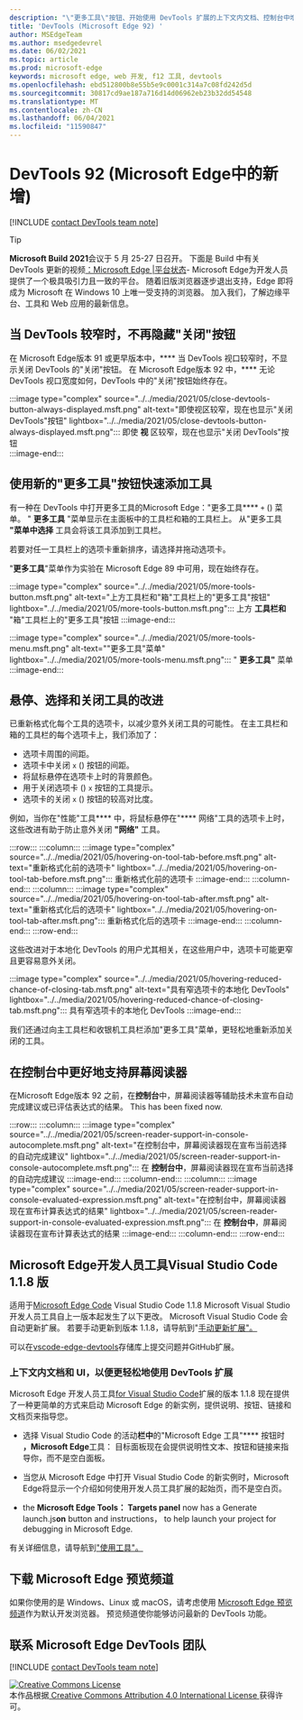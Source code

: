 ```yaml
---
description: "\"更多工具\"按钮、开始使用 DevTools 扩展的上下文内文档、控制台中增加了对屏幕阅读器的支持等。"
title: 'DevTools (Microsoft Edge 92) '
author: MSEdgeTeam
ms.author: msedgedevrel
ms.date: 06/02/2021
ms.topic: article
ms.prod: microsoft-edge
keywords: microsoft edge, web 开发, f12 工具, devtools
ms.openlocfilehash: ebd512800b8e55b5e9c0001c314a7c08fd242d5d
ms.sourcegitcommit: 30817cd9ae187a716d14d06962eb23b32dd54548
ms.translationtype: MT
ms.contentlocale: zh-CN
ms.lasthandoff: 06/04/2021
ms.locfileid: "11590847"
---
```

# <a name="whats-new-in-devtools-microsoft-edge-92"></a>DevTools 92 (Microsoft Edge中的新增)   

[!INCLUDE [contact DevTools team note](../../includes/edge-whats-new-note.md)]  

> [!TIP]
> **Microsoft Build 2021**会议于 5 月 25-27 日召开。  下面是 Build 中有关 DevTools 更新的视频[：Microsoft Edge |平台状态][YoutubeEdgeStateOfThePlatform]- Microsoft Edge为开发人员提供了一个极具吸引力且一致的平台。  随着旧版浏览器逐步退出支持，Edge 即将成为 Microsoft 在 Windows 10 上唯一受支持的浏览器。  加入我们，了解边缘平台、工具和 Web 应用的最新信息。


## <a name="the-close-button-is-no-longer-hidden-when-devtools-is-narrow"></a>当 DevTools 较窄时，不再隐藏"关闭"按钮

<!-- Title: DevTools is now easier to close -->  
<!-- Subtitle: The Close button in DevTools is always displayed, even when DevTools is docked to the right and the DevTools viewport is narrow. -->  

在 Microsoft Edge版本 91 或更早版本中，**** 当 DevTools 视口较窄时，不显示关闭 DevTools 的"关闭"按钮。  在 Microsoft Edge版本 92 中，**** 无论 DevTools 视口宽度如何，DevTools 中的"关闭"按钮始终存在。

:::image type="complex" source="../../media/2021/05/close-devtools-button-always-displayed.msft.png" alt-text="即使视区较窄，现在也显示"关闭 DevTools"按钮" lightbox="../../media/2021/05/close-devtools-button-always-displayed.msft.png":::
   即使 **视** 区较窄，现在也显示"关闭 DevTools"按钮  
:::image-end:::  


## <a name="add-tools-quickly-with-the-new-more-tools-button"></a>使用新的"更多工具"按钮快速添加工具

<!-- Title: Add tools quickly with the new More Tools button -->  
<!-- Subtitle: Learn about a new convenient way to open tools in Microsoft Edge DevTools. -->  

有一种在 DevTools 中打开更多工具的Microsoft Edge："更多工具**** `+` () 菜单。 " **更多工具** "菜单显示在主面板中的工具栏和箱的工具栏上。 从"更多工具 **"菜单中选择** 工具会将该工具添加到工具栏。

若要对任一工具栏上的选项卡重新排序，请选择并拖动选项卡。  

"**更多工具**"菜单作为实验在 Microsoft Edge 89 中可用，现在始终存在。

:::image type="complex" source="../../media/2021/05/more-tools-button.msft.png" alt-text="上方工具栏和"箱"工具栏上的"更多工具"按钮" lightbox="../../media/2021/05/more-tools-button.msft.png":::
   上方 **工具栏和** "箱"工具栏上的"更多工具"按钮
:::image-end:::  

:::image type="complex" source="../../media/2021/05/more-tools-menu.msft.png" alt-text=""更多工具"菜单" lightbox="../../media/2021/05/more-tools-menu.msft.png":::
   " **更多工具"** 菜单
:::image-end:::  


## <a name="improvements-for-hovering-selecting-and-closing-tools"></a>悬停、选择和关闭工具的改进

<!-- Title: Improvements to tab interactions -->
<!-- Subtitle: Interactions related to hovering, selecting, and closing tools are more predictable. -->

已重新格式化每个工具的选项卡，以减少意外关闭工具的可能性。  在主工具栏和箱的工具栏的每个选项卡上，我们添加了：
*  选项卡周围的间距。
*  选项卡中关闭 `x` () 按钮的间距。
*  将鼠标悬停在选项卡上时的背景颜色。
*  用于关闭选项卡 () `x` 按钮的工具提示。
*  选项卡的关闭 `x` () 按钮的较高对比度。

例如，当你在"性能"工具**** 中，将鼠标悬停在"**** 网络"工具的选项卡上时，这些改进有助于防止意外关闭 **"网络"** 工具。

:::row:::
    :::column:::
        :::image type="complex" source="../../media/2021/05/hovering-on-tool-tab-before.msft.png" alt-text="重新格式化前的选项卡" lightbox="../../media/2021/05/hovering-on-tool-tab-before.msft.png":::
           重新格式化前的选项卡 :::image-end:::
    :::column-end:::
    :::column:::
        :::image type="complex" source="../../media/2021/05/hovering-on-tool-tab-after.msft.png" alt-text="重新格式化后的选项卡" lightbox="../../media/2021/05/hovering-on-tool-tab-after.msft.png":::
           重新格式化后的选项卡 :::image-end:::
    :::column-end:::
:::row-end:::

这些改进对于本地化 DevTools 的用户尤其相关，在这些用户中，选项卡可能更窄且更容易意外关闭。

:::image type="complex" source="../../media/2021/05/hovering-reduced-chance-of-closing-tab.msft.png" alt-text="具有窄选项卡的本地化 DevTools" lightbox="../../media/2021/05/hovering-reduced-chance-of-closing-tab.msft.png":::
   具有窄选项卡的本地化 DevTools
:::image-end:::

我们还通过向主工具栏和收银机工具栏添加"更多工具"菜单，[](#add-tools-quickly-with-the-new-more-tools-button)更轻松地重新添加关闭的工具。


## <a name="better-support-for-screen-readers-in-the-console"></a>在控制台中更好地支持屏幕阅读器

<!-- Title: Better screen reader support in the Console -->
<!-- Subtitle: Assistive technologies can now announce autocomplete suggestions and evaluated expressions in the Console. -->

在Microsoft Edge版本 92 之前，在**控制台**中，屏幕阅读器等辅助技术未宣布自动完成建议或已评估表达式的结果。 This has been fixed now.

:::row:::
    :::column:::
        :::image type="complex" source="../../media/2021/05/screen-reader-support-in-console-autocomplete.msft.png" alt-text="在控制台中，屏幕阅读器现在宣布当前选择的自动完成建议" lightbox="../../media/2021/05/screen-reader-support-in-console-autocomplete.msft.png":::
           在 **控制台中**，屏幕阅读器现在宣布当前选择的自动完成建议 :::image-end:::
    :::column-end:::
    :::column:::
        :::image type="complex" source="../../media/2021/05/screen-reader-support-in-console-evaluated-expression.msft.png" alt-text="在控制台中，屏幕阅读器现在宣布计算表达式的结果" lightbox="../../media/2021/05/screen-reader-support-in-console-evaluated-expression.msft.png":::
           在 **控制台中**，屏幕阅读器现在宣布计算表达式的结果 :::image-end:::
    :::column-end:::
:::row-end:::


## <a name="microsoft-edge-developer-tools-for-visual-studio-code-version-118"></a>Microsoft Edge开发人员工具Visual Studio Code 1.1.8 版

适用于[Microsoft Edge Code][VisualstudioMarketplaceMsEdgedevtoolsVscodeEdgeDevtools] Visual Studio Code 1.1.8 Microsoft Visual Studio开发人员工具自上一版本起发生了以下更改。  Microsoft Visual Studio Code 会自动更新扩展。  若要手动更新到版本 1.1.8，请导航到"[手动更新扩展"。][VisualstudioCodeDocsEditorExtensionGalleryUpdateExtensionManually]  

可以在[vscode-edge-devtools][GithubMicrosoftVscodeEdgeDevtools]存储库上提交问题并GitHub扩展。  

### <a name="in-context-documentation-and-ui-to-make-it-easier-to-use-the-devtools-extension"></a>上下文内文档和 UI，以便更轻松地使用 DevTools 扩展

<!-- Title: In-context documentation and UI make it easier to get started using the Developer Tools extension -->  
<!-- Subtitle: The Microsoft Edge Developer Tools for Visual Studio Code extension now presents helpful text, buttons, and links, and opens a documentation page with guidance on how to get started. -->  

Microsoft Edge 开发人员工具[for Visual Studio Code][VisualstudioMarketplaceMsEdgedevtoolsVscodeEdgeDevtools]扩展的版本 1.1.8 现在提供了一种更简单的方式来启动 Microsoft Edge 的新实例，提供说明、按钮、链接和文档页来指导您。

*  选择 Visual Studio Code 的活动**栏中**的"Microsoft Edge 工具"**** 按钮时 **，Microsoft Edge**工具： 目标面板现在会提供说明性文本、按钮和链接来指导你，而不是空白面板。

*  当您从 Microsoft Edge 中打开 Visual Studio Code 的新实例时，Microsoft Edge将显示一个介绍如何使用开发人员工具扩展的起始页，而不是空白页。

*  the **Microsoft Edge Tools： Targets panel** now has a Generate launch.js**on** button and instructions， to help launch your project for debugging in Microsoft Edge.

有关详细信息，请导航到["使用工具"。][GithubIoDevToolsUsing]


## <a name="download-the-microsoft-edge-preview-channels"></a>下载 Microsoft Edge 预览频道  

如果你使用的是 Windows、Linux 或 macOS，请考虑使用 [ Microsoft Edge 预览频道][MicrosoftEdgePreviewChannels]作为默认开发浏览器。  预览频道使你能够访问最新的 DevTools 功能。  


## <a name="getting-in-touch-with-microsoft-edge-devtools-team"></a>联系 Microsoft Edge DevTools 团队  

[!INCLUDE [contact DevTools team note](../../includes/contact-whats-new-note.md)]

<!-- links -->  
[GithubMicrosoftVscodeEdgeDevtools]: https://github.com/microsoft/vscode-edge-devtools "microsoft/vscode-edge-devtools | GitHub"  
[GithubIoDevToolsUsing]: https://microsoft.github.io/vscode-edge-devtools/using.html "使用工具|GitHub"

[MicrosoftEdgePreviewChannels]: https://www.microsoftedgeinsider.com/download "Microsoft Edge 预览频道"  

[VisualstudioCodeDocsEditorExtensionGalleryUpdateExtensionManually]: https://code.visualstudio.com/docs/editor/extension-gallery#_update-an-extension-manually "手动更新扩展 - Extension Marketplace | Visual Studio Code"  

[VisualstudioMarketplaceMsEdgedevtoolsVscodeEdgeDevtools]: https://marketplace.visualstudio.com/items?itemName=ms-edgedevtools.vscode-edge-devtools "Microsoft Edge开发人员工具Visual Studio Code |Visual StudioMarketplace"  

[YoutubeEdgeStateOfThePlatform]: https://www.youtube.com/watch?v=sU0WRZ0kkNo "Microsoft Edge：平台服务|YouTube"

[![Creative Commons License][CCby4Image]][CCA4IL]  
本作品根据[ Creative Commons Attribution 4.0 International License ][CCA4IL]获得许可。  

[CCA4IL]: https://creativecommons.org/licenses/by/4.0  
[CCby4Image]: https://i.creativecommons.org/l/by/4.0/88x31.png  

